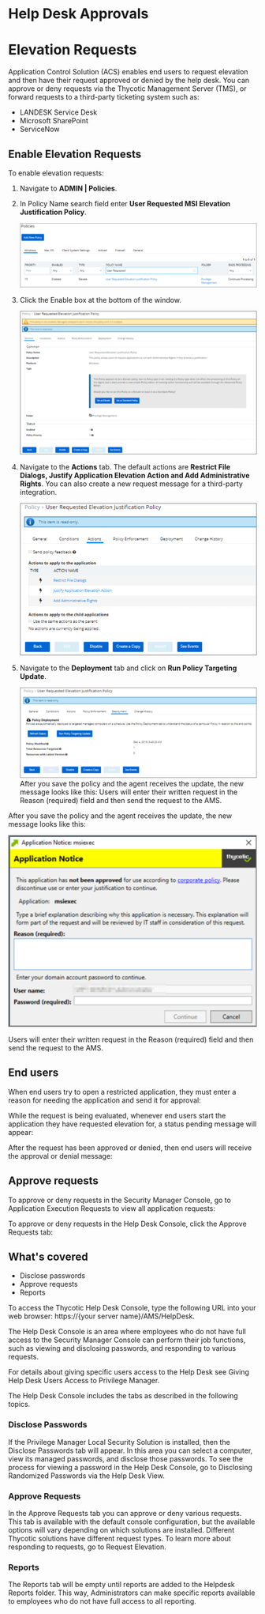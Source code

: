 [title]: # (Help Desk Approvals)
[tags]: # (elevation request)
[priority]: # (3)
# Help Desk Approvals

# Elevation Requests

Application Control Solution (ACS) enables end users to request elevation and then have their request approved or denied by the help desk. You can approve or deny requests via the Thycotic Management Server (TMS), or forward requests to a third-party ticketing system such as:

* LANDESK Service Desk
* Microsoft SharePoint
* ServiceNow

## Enable Elevation Requests

To enable elevation requests:

1. Navigate to __ADMIN | Policies__.
1. In Policy Name search field enter __User Requested MSI Elevation Justification Policy__.

    ![Policy](images/help-desk/hd-2.png)
1. Click the Enable box at the bottom of the window.

   ![Enable](images/help-desk/hd-3.png)
1. Navigate to the __Actions__ tab. The default actions are __Restrict File Dialogs, Justify Application Elevation Action and Add Administrative Rights__. You can also create a new request message for a third-party integration.

   ![Actions](images/help-desk/hd-4.png)
1. Navigate to the __Deployment__ tab and click on __Run Policy Targeting Update__.

   ![Deployment](images/help-desk/hd-5.png)
After you save the policy and the agent receives the update, the new message looks like this:
Users will enter their written request in the Reason (required) field and then send the request to the AMS.


After you save the policy and the agent receives the update, the new message looks like this:

   ![Message](images/help-desk/hd-1.png)

Users will enter their written request in the Reason (required) field and then send the request to the AMS.

## End users
When end users try to open a restricted application, they must enter a reason for needing the application and send it for approval:

While the request is being evaluated, whenever end users start the application they have requested elevation for, a status pending message will appear:

After the request has been approved or denied, then end users will receive the approval or denial message:

## Approve requests
To approve or deny requests in the Security Manager Console, go to Application Execution Requests to view all application requests:

To approve or deny requests in the Help Desk Console, click the Approve Requests tab:

## What's covered

* Disclose passwords
* Approve requests
* Reports

To access the Thycotic Help Desk Console, type the following URL into your web browser: https://{your server name}/AMS/HelpDesk.

The Help Desk Console is an area where employees who do not have full access to the Security Manager Console can perform their job functions, such as viewing and disclosing passwords, and responding to various requests.

For details about giving specific users access to the Help Desk see Giving Help Desk Users Access to Privilege Manager. 

The Help Desk Console includes the tabs as described in the following topics.

### Disclose Passwords

If the Privilege Manager Local Security Solution is installed, then the Disclose Passwords tab will appear. In this area you can select a computer, view its managed passwords, and disclose those passwords. To see the process for viewing a password in the Help Desk Console, go to Disclosing Randomized Passwords via the Help Desk View.

### Approve Requests

In the Approve Requests tab you can approve or deny various requests. This tab is available with the default console configuration, but the available options will vary depending on which solutions are installed. Different Thycotic solutions have different request types. To learn more about responding to requests, go to Request Elevation.

### Reports

The Reports tab will be empty until reports are added to the Helpdesk Reports folder. This way, Administrators can make specific reports available to employees who do not have full access to all reporting.
